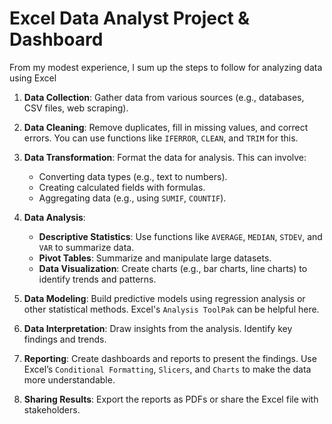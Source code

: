 # Excel Data Analyst Project & Dashboard 

From my modest experience, I sum up the steps to follow for analyzing data using Excel  



1. **Data Collection**: Gather data from various sources (e.g., databases, CSV files, web scraping).

2. **Data Cleaning**: Remove duplicates, fill in missing values, and correct errors. You can use functions like `IFERROR`, `CLEAN`, and `TRIM` for this.

3. **Data Transformation**: Format the data for analysis. This can involve:
   - Converting data types (e.g., text to numbers).
   - Creating calculated fields with formulas.
   - Aggregating data (e.g., using `SUMIF`, `COUNTIF`).

4. **Data Analysis**:
   - **Descriptive Statistics**: Use functions like `AVERAGE`, `MEDIAN`, `STDEV`, and `VAR` to summarize data.
   - **Pivot Tables**: Summarize and manipulate large datasets.
   - **Data Visualization**: Create charts (e.g., bar charts, line charts) to identify trends and patterns.

5. **Data Modeling**: Build predictive models using regression analysis or other statistical methods. Excel's `Analysis ToolPak` can be helpful here.

6. **Data Interpretation**: Draw insights from the analysis. Identify key findings and trends.

7. **Reporting**: Create dashboards and reports to present the findings. Use Excel’s `Conditional Formatting`, `Slicers`, and `Charts` to make the data more understandable.

8. **Sharing Results**: Export the reports as PDFs or share the Excel file with stakeholders.
